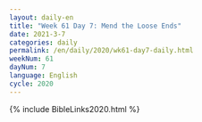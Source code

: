 ```yaml
---
layout: daily-en
title: "Week 61 Day 7: Mend the Loose Ends"
date: 2021-3-7 
categories: daily
permalink: /en/daily/2020/wk61-day7-daily.html
weekNum: 61
dayNum: 7
language: English
cycle: 2020
---
```


{% include BibleLinks2020.html %} 
